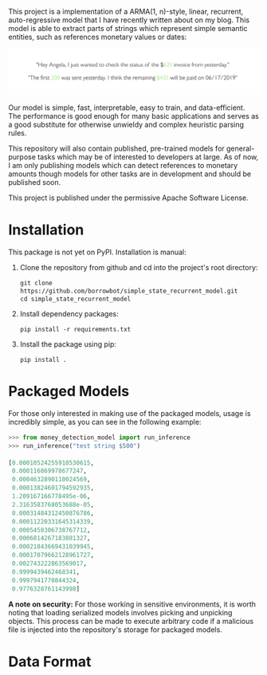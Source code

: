 This project is a implementation of a ARMA(1, n)-style, linear, recurrent, auto-regressive model that I have recently written about on my blog. This model is able to extract parts of strings which represent simple semantic entities, such as references monetary values or dates:

<img src="https://github.com/borrowbot/simple_state_recurrent_model/raw/master/readme_resources/example_inference.png">
<!-- green color: #a1e579, grey color: #474747 -->

Our model is simple, fast, interpretable, easy to train, and data-efficient. The performance is good enough for many basic applications and serves as a good substitute for otherwise unwieldy and complex heuristic parsing rules.

This repository will also contain published, pre-trained models for general-purpose tasks which may be of interested to developers at large. As of now, I am only publishing models which can detect references to monetary amounts though models for other tasks are in development and should be published soon.

This project is published under the permissive Apache Software License.


# Installation

This package is not yet on PyPI. Installation is manual:

1. Clone the repository from github and cd into the project's root directory:
    ```
    git clone https://github.com/borrowbot/simple_state_recurrent_model.git
    cd simple_state_recurrent_model
    ```
2. Install dependency packages:
    ```
    pip install -r requirements.txt
    ```
3. Install the package using pip:
    ```
    pip install .
    ```

# Packaged Models

For those only interested in making use of the packaged models, usage is incredibly simple, as you can see in the following example:

```python
>>> from money_detection_model import run_inference
>>> run_inference("test string $500")

[0.00010524255918530615,
 0.000116869978677247,
 0.0004632890110024569,
 0.00013824601794592935,
 1.209167166778495e-06,
 2.3163583768053688e-05,
 0.00031484312450876786,
 0.00011220331645314339,
 0.0005458306738767712,
 0.0006814267183881327,
 0.00021843669431039945,
 0.00017079662128961727,
 0.002743222863569017,
 0.9999439462468341,
 0.9997941770844324,
 0.9776328761143998]

```

**A note on security:** For those working in sensitive environments, it is worth noting that loading serialized models involves picking and unpicking objects. This process can be made to execute arbitrary code if a malicious file is injected into the repository's storage for packaged models.


# Data Format
